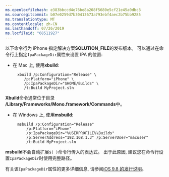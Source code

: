 ```yaml
---
ms.openlocfilehash: e383bbccd4e76be8a208f5680e5cf21e45a0dbc3
ms.sourcegitcommit: b07e0259d7b30413673a793ebf4aec2b75bb9285
ms.translationtype: MT
ms.contentlocale: zh-CN
ms.lasthandoff: 07/26/2019
ms.locfileid: "68511927"
---
```


以下命令行为 iPhone 指定解决方案**SOLUTION_FILE**的发布版本。 可以通过在命令行上指定`IpaPackageDir`属性来设置 IPA 的位置:

- 在 Mac 上, 使用**xbuild**:

        xbuild /p:Configuration="Release" \ 
           /p:Platform="iPhone" \ 
           /p:IpaPackageDir="$HOME/Builds" \
           /t:Build MyProject.sln

**Xbuild**命令通常位于目录 **/Library/Frameworks/Mono.framework/Commands**中。

- 在 Windows 上, 使用**msbuild**:

        msbuild /p:Configuration="Release" 
            /p:Platform="iPhone" 
            /p:IpaPackageDir="%USERPROFILE%\Builds" 
            /p:ServerAddress="192.168.1.3" /p:ServerUser="macuser"  
            /t:Build MyProject.sln


**msbuild**不会自动扩展`$( )`命令行传入的表达式。 出于此原因, 建议您在命令行设置`IpaPackageDir`时使用完整路径。

有关该`IpaPackageDir`属性的更多详细信息, 请参阅[iOS 9.8 的发行说明](https://github.com/xamarin/release-notes-archive/blob/master/release-notes/ios/xamarin.ios_9/xamarin.ios_9.8.md#new-msbuild-property-ipapackagedir-to-customize-ipa-output-location)。
